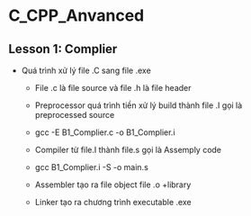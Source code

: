# C_CPP_Anvanced
## Lesson 1: Complier
- Quá trình xử lý file .C sang file .exe
  + File .c là file source và file .h là file header
  
  + Preprocessor quá trình tiền xử lý build thành file .I gọi là preprocessed source
  + gcc -E B1_Complier.c -o  B1_Complier.i

  + Compiler từ file.I thành file.s gọi là Assemply code
  + gcc B1_Complier.i -S -o main.s

  + Assembler tạo ra file object file .o +library
  + Linker tạo ra chương trình executable .exe
